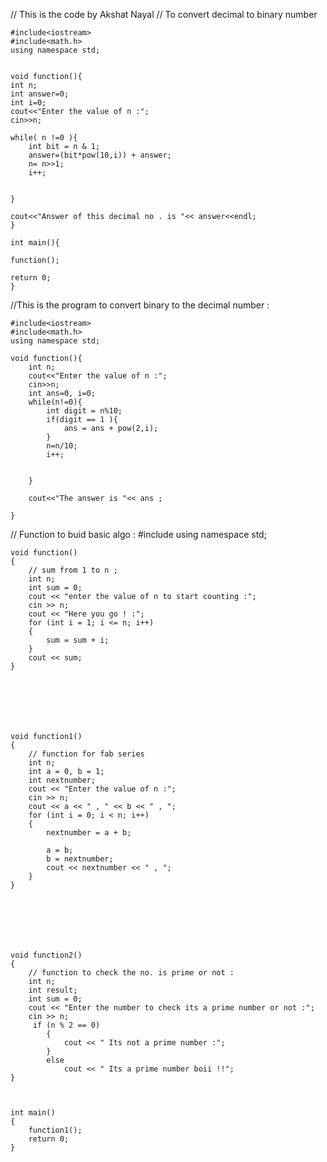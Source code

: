 // This is the code by Akshat Nayal
// To convert decimal to binary number



    #include<iostream>
    #include<math.h>
    using namespace std;


    void function(){
    int n;
    int answer=0;
    int i=0;
    cout<<"Enter the value of n :";
    cin>>n;

    while( n !=0 ){
        int bit = n & 1;
        answer=(bit*pow(10,i)) + answer;
        n= n>>1;
        i++;


    }
    
    cout<<"Answer of this decimal no . is "<< answer<<endl;
    }

    int main(){

    function();
    
    return 0;
    }

//This is the program to convert binary to the decimal number :

    #include<iostream>
    #include<math.h>
    using namespace std;
    
    void function(){
        int n;
        cout<<"Enter the value of n :";
        cin>>n;
        int ans=0, i=0;
        while(n!=0){
            int digit = n%10;
            if(digit == 1 ){
                ans = ans + pow(2,i);
            }
            n=n/10;
            i++;
            
            
        }
    
        cout<<"The answer is "<< ans ;
    
    }
// Function to buid basic algo :
    #include <iostream>
    using namespace std;
    
    void function()
    {
        // sum from 1 to n ;
        int n;
        int sum = 0;
        cout << "enter the value of n to start counting :";
        cin >> n;
        cout << "Here you go ! :";
        for (int i = 1; i <= n; i++)
        {
            sum = sum + i;
        }
        cout << sum;
    }







    void function1()
    {
        // function for fab series
        int n;
        int a = 0, b = 1;
        int nextnumber;
        cout << "Enter the value of n :";
        cin >> n;
        cout << a << " , " << b << " , ";
        for (int i = 0; i < n; i++)
        {
            nextnumber = a + b;
    
            a = b;
            b = nextnumber;
            cout << nextnumber << " , ";
        }
    }







    void function2()
    {
        // function to check the no. is prime or not :
        int n;
        int result;
        int sum = 0;
        cout << "Enter the number to check its a prime number or not :";
        cin >> n;
         if (n % 2 == 0)
            {
                cout << " Its not a prime number :";
            }
            else
                cout << " Its a prime number boii !!";
    }


    
    int main()
    {
        function1();
        return 0;
    }
